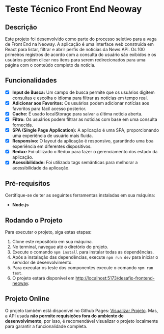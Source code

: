 # Teste Técnico Front End Neoway

## Descrição

Este projeto foi desenvolvido como parte do processo seletivo para a vaga de Front End na Neoway. A aplicação é uma interface web construída em React para listar, filtrar e abrir perfis de notícias da News API. Os 100 primeiros registros de acordo com a consulta do usuário são exibidos e os usuários podem clicar nos itens para serem redirecionados para uma página com o conteúdo completo da notícia.

## Funcionalidades

- [x] **Input de Busca:** Um campo de busca permite que os usuários digitem consultas e escolha o idioma para filtrar as notícias em tempo real.
- [x] **Adicionar aos Favoritos:** Os usuários podem adicionar notícias aos favoritos para fácil acesso posterior.
- [x] **Cache:** É usado localStorage para salvar a última notícia aberta.
- [x] **Filtro:** Os usuários podem filtrar as notícias com base em uma consulta fornecida.
- [x] **SPA (Single Page Application):** A aplicação é uma SPA, proporcionando uma experiência de usuário mais fluida.
- [x] **Responsivo:** O layout da aplicação é responsivo, garantindo uma boa experiência em diferentes dispositivos.
- [x] **Redux:** Foi utilizado o Redux para fazer o gerenciamento dos estado da aplicação.
- [x] **Acessibilidade:** Foi utilizado tags semânticas para melhorar a acessibilidade da aplicação.

## Pré-requisitos

Certifique-se de ter as seguintes ferramentas instaladas em sua máquina:

- **Node.js**

## Rodando o Projeto

Para executar o projeto, siga estas etapas:

1. Clone este repositório em sua máquina.
2. No terminal, navegue até o diretório do projeto.
3. Execute o comando `npm install` para instalar todas as dependências.
4. Após a instalação das dependências, execute `npm run dev` para iniciar o servidor de desenvolvimento.
4. Para executar os teste dos componentes execute o comando `npm run test`.
5. O projeto estará disponível em [http://localhost:5173/desafio-frontend-neoway](http://localhost:5173/desafio-frontend-neoway).

## Projeto Online

O projeto também está disponível no Github Pages: [Visualizar Projeto](https://diegosouz4.github.io/desafio-frontend-neoway/). Mas, a API usada **não permite requisições fora do ambiente de desenvolvimento**, por isso, é recomendável visualizar o projeto localmente para garantir a funcionalidade completa. 
